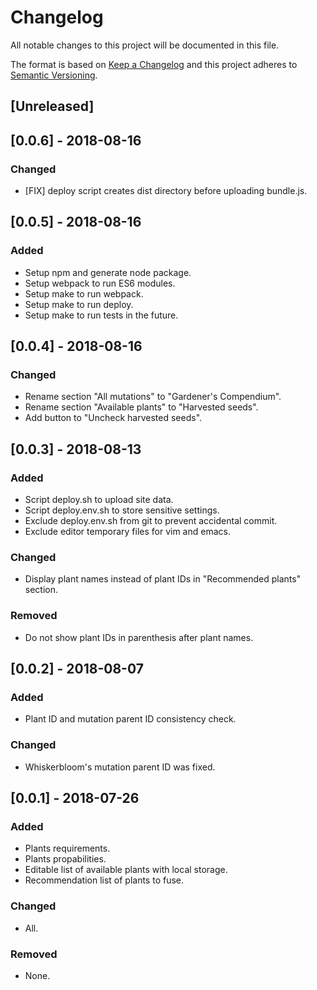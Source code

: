 # Changelog
All notable changes to this project will be documented in this file.

The format is based on [Keep a Changelog](http://keepachangelog.com/en/1.0.0/)
and this project adheres to [Semantic Versioning](http://semver.org/spec/v2.0.0.html).

## [Unreleased]

## [0.0.6] - 2018-08-16
### Changed
- [FIX] deploy script creates dist directory before uploading bundle.js.

## [0.0.5] - 2018-08-16
### Added
- Setup npm and generate node package.
- Setup webpack to run ES6 modules.
- Setup make to run webpack.
- Setup make to run deploy.
- Setup make to run tests in the future.

## [0.0.4] - 2018-08-16
### Changed
- Rename section "All mutations" to "Gardener's Compendium".
- Rename section "Available plants" to "Harvested seeds".
- Add button to "Uncheck harvested seeds".

## [0.0.3] - 2018-08-13
### Added
- Script deploy.sh to upload site data.
- Script deploy.env.sh to store sensitive settings.
- Exclude deploy.env.sh from git to prevent accidental commit.
- Exclude editor temporary files for vim and emacs.

### Changed
- Display plant names instead of plant IDs in "Recommended plants" section.

### Removed
- Do not show plant IDs in parenthesis after plant names.

## [0.0.2] - 2018-08-07
### Added
- Plant ID and mutation parent ID consistency check.

### Changed
- Whiskerbloom's mutation parent ID was fixed.

## [0.0.1] - 2018-07-26
### Added
- Plants requirements.
- Plants propabilities.
- Editable list of available plants with local storage.
- Recommendation list of plants to fuse.

### Changed
- All.

### Removed
- None.


